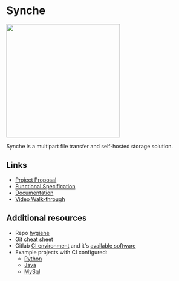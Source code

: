 # Synche

<img src='https://i.postimg.cc/QCRDPv9y/new-crop.png' width='300'>

Synche is a multipart file transfer and self-hosted storage solution.

## Links

- [Project Proposal](https://gitlab.computing.dcu.ie/collint9/2021-ca400-collint9-coynemt2/blob/master/docs/proposal/proposal.md)
- [Functional Specification](https://gitlab.computing.dcu.ie/collint9/2021-ca400-collint9-coynemt2/tree/master/docs/functional-spec)
- [Documentation](https://gitlab.computing.dcu.ie/collint9/2021-ca400-collint9-coynemt2/tree/master/docs/documentation)
- [Video Walk-through](https://drive.google.com/file/d/1wDjWhAED3Ryny6WnZw1rA85UrlaZcBWL/view)


## Additional resources

- Repo [hygiene](https://gitlab.computing.dcu.ie/sblott/local-gitlab-documentation/blob/master/repo-hygiene.md)
- Git [cheat sheet](https://gitlab.computing.dcu.ie/sblott/local-gitlab-documentation/blob/master/cheat-sheet.md)
- Gitlab [CI environment](https://gitlab.computing.dcu.ie/sblott/docker-ci-environment) and it's [available software](https://gitlab.computing.dcu.ie/sblott/docker-ci-environment/blob/master/Dockerfile)
- Example projects with CI configured:
   * [Python](https://gitlab.computing.dcu.ie/sblott/test-project-python)
   * [Java](https://gitlab.computing.dcu.ie/sblott/test-project-java)
   * [MySql](https://gitlab.computing.dcu.ie/sblott/test-project-mysql)
